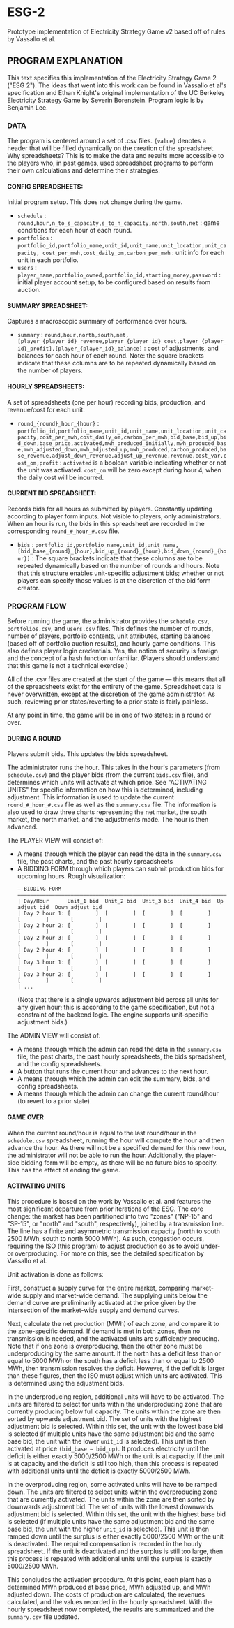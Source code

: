# ESG-2
Prototype implementation of Electricity Strategy Game v2 based off of rules by Vassallo et al.


## PROGRAM EXPLANATION

This text specifies this implementation of the Electricity Strategy Game 2 ("ESG 2"). The ideas that went into this work can be found in Vassallo et al's specification and Ethan Knight's original implementation of the UC Berkeley Electricity Strategy Game by Severin Borenstein. Program logic is by Benjamin Lee. 

### DATA

The program is centered around a set of .csv files. `{value}` denotes a header that will be filled dynamically on the creation of the spreadsheet. Why spreadsheets? This is to make the data and results more accessible to the players who, in past games, used spreadsheet programs to perform their own calculations and determine their strategies. 

#### CONFIG SPREADSHEETS:
Initial program setup. This does not change during the game.
- `schedule` : `round,hour,n_to_s_capacity,s_to_n_capacity,north,south,net` : game conditions for each hour of each round.
- `portfolios` : `portfolio_id,portfolio_name,unit_id,unit_name,unit_location,unit_capacity, cost_per_mwh,cost_daily_om,carbon_per_mwh` : unit info for each unit in each portfolio.
- `users` : `player_name,portfolio_owned,portfolio_id,starting_money,password` : initial player account setup, to be configured based on results from auction.

#### SUMMARY SPREADSHEET:

Captures a macroscopic summary of performance over hours.
- `summary` : `round,hour,north,south,net, [player_{player_id}_revenue,player_{player_id}_cost,player_{player_id}_profit],[player_{player_id}_balance]` : cost of adjustments, and balances for each hour of each round. Note: the square brackets indicate that these columns are to be repeated dynamically based on the number of players.

#### HOURLY SPREADSHEETS:

A set of spreadsheets (one per hour) recording bids, production, and revenue/cost for each unit. 
- `round_{round}_hour_{hour}` : `portfolio_id,portfolio_name,unit_id,unit_name,unit_location,unit_capacity,cost_per_mwh,cost_daily_om,carbon_per_mwh,bid_base,bid_up,bid_down,base_price,activated,mwh_produced_initially,mwh_produced_base,mwh_adjusted_down,mwh_adjusted_up,mwh_produced,carbon_produced,base_revenue,adjust_down_revenue,adjust_up_revenue,revenue,cost_var,cost_om,profit` : `activated` is a boolean variable indicating whether or not the unit was activated. `cost_om` will be zero except during hour 4, when the daily cost will be incurred. 

#### CURRENT BID SPREADSHEET:

Records bids for all hours as submitted by players. Constantly updating according to player form inputs. Not visible to players, only administrators. When an hour is run, the bids in this spreadsheet are recorded in the corresponding `round_#_hour_#.csv` file.

- `bids` : `portfolio_id,portfolio_name,unit_id,unit_name,[bid_base_{round}_{hour},bid_up_{round}_{hour},bid_down_{round}_{hour}]` : The square brackets indicate that these columns are to be repeated dynamically based on the number of rounds and hours. Note that this structure enables unit-specific adjustment bids; whether or not players can specify those values is at the discretion of the bid form creator. 

### PROGRAM FLOW

Before running the game, the administrator provides the `schedule.csv`, `portfolios.csv`, and `users.csv` files. This defines the number of rounds, number of players, portfolio contents, unit attributes, starting balances (based off of portfolio auction results), and hourly game conditions. This also defines player login credentials. Yes, the notion of security is foreign and the concept of a hash function unfamiliar. (Players should understand that this game is not a technical exercise.)

All of the .csv files are created at the start of the game — this means that all of the spreadsheets exist for the entirety of the game. Spreadsheet data is never overwritten, except at the discretion of the game administrator. As such, reviewing prior states/reverting to a prior state is fairly painless.

At any point in time, the game will be in one of two states: in a round or over. 

#### DURING A ROUND

Players submit bids. This updates the bids spreadsheet.

The administrator runs the hour. This takes in the hour's parameters (from `schedule.csv`) and the player bids (from the current `bids.csv` file), and determines which units will activate at which price. See "ACTIVATING UNITS" for specific information on how this is determined, including adjustment. This information is used to update the current `round_#_hour_#.csv` file as well as the `summary.csv` file. The information is also used to draw three charts representing the net market, the south market, the north market, and the adjustments made. The hour is then advanced.

The PLAYER VIEW will consist of:
- A means through which the player can read the data in the `summary.csv` file, the past charts, and the past hourly spreadsheets
- A BIDDING FORM through which players can submit production bids for upcoming hours. 
    Rough visualization:
    ```
    — BIDDING FORM ———————————————————————————————————————————————————————————————————————————————    
    | Day/Hour      Unit_1 bid  Unit_2 bid  Unit_3 bid  Unit_4 bid  Up adjust bid  Down adjust bid
    | Day 2 hour 1: [        ]  [        ]  [        ]  [        ]     [        ]       [        ]
    | Day 2 hour 2: [        ]  [        ]  [        ]  [        ]     [        ]       [        ]
    | Day 2 hour 3: [        ]  [        ]  [        ]  [        ]     [        ]       [        ]
    | Day 2 hour 4: [        ]  [        ]  [        ]  [        ]     [        ]       [        ]
    | Day 3 hour 1: [        ]  [        ]  [        ]  [        ]     [        ]       [        ]
    | Day 3 hour 2: [        ]  [        ]  [        ]  [        ]     [        ]       [        ]
    | ...
    ```
    (Note that there is a single upwards adjustment bid across all units for any given hour; this is according to the game specification, but not a constraint of the backend logic. The engine supports unit-specific adjustment bids.)

The ADMIN VIEW will consist of:
- A means through which the admin can read the data in the `summary.csv` file, the past charts, the past hourly spreadsheets, the bids spreadsheet, and the config spreadsheets.
- A button that runs the current hour and advances to the next hour.
- A means through which the admin can edit the summary, bids, and config spreadsheets.
- A means through which the admin can change the current round/hour (to revert to a prior state)

#### GAME OVER

When the current round/hour is equal to the last round/hour in the `schedule.csv` spreadsheet, running the hour will compute the hour and then advance the hour. As there will not be a specified demand for this new hour, the administrator will not be able to run the hour. Additionally, the player-side bidding form will be empty, as there will be no future bids to specify. This has the effect of ending the game. 

#### ACTIVATING UNITS

This procedure is based on the work by Vassallo et al. and features the most significant departure from prior iterations of the ESG. The core change: the market has been partitioned into two "zones" ("NP-15" and "SP-15", or "north" and "south", respectively), joined by a transmission line. The line has a finite and asymmetric transmission capacity (north to south 2500 MWh, south to north 5000 MWh). As such, congestion occurs, requiring the ISO (this program) to adjust production so as to avoid under- or overproducing. For more on this, see the detailed specification by Vassallo et al.

Unit activation is done as follows:

First, construct a supply curve for the entire market, comparing market-wide supply and market-wide demand. The supplying units below the demand curve are preliminarily activated at the price given by the intersection of the market-wide supply and demand curves. 

Next, calculate the net production (MWh) of each zone, and compare it to the zone-specific demand. If demand is met in both zones, then no transmission is needed, and the activated units are sufficiently producing. Note that if one zone is overproducing, then the other zone must be underproducing by the same amount. If the north has a deficit less than or equal to 5000 MWh or the south has a deficit less than or equal to 2500 MWh, then transmission resolves the deficit. However, if the deficit is larger than these figures, then the ISO must adjust which units are activated. This is determined using the adjustment bids. 

In the underproducing region, additional units will have to be activated. The units are filtered to select for units within the underproducing zone that are currently producing below full capacity. The units within the zone are then sorted by upwards adjustment bid. The set of units with the highest adjustment bid is selected. Within this set, the unit with the lowest base bid is selected (if multiple units have the same adjustment bid and the same base bid, the unit with the lower `unit_id` is selected). This unit is then activated at price `(bid_base – bid_up)`. It produces electricity until the deficit is either exactly 5000/2500 MWh or the unit is at capacity. If the unit is at capacity and the deficit is still too high, then this process is repeated with additional units until the deficit is exactly 5000/2500 MWh.

In the overproducing region, some activated units will have to be ramped down. The units are filtered to select units within the overproducing zone that are currently activated. The units within the zone are then sorted by downwards adjustment bid. The set of units with the lowest downwards adjustment bid is selected. Within this set, the unit with the highest base bid is selected (if multiple units have the same adjustment bid and the same base bid, the unit with the higher `unit_id` is selected). This unit is then ramped down until the surplus is either exactly 5000/2500 MWh or the unit is deactivated. The required compensation is recorded in the hourly spreadsheet. If the unit is deactivated and the surplus is still too large, then this process is repeated with additional units until the surplus is exactly 5000/2500 MWh. 

This concludes the activation procedure. At this point, each plant has a determined MWh produced at base price, MWh adjusted up, and MWh adjusted down. The costs of production are calculated, the revenues calculated, and the values recorded in the hourly spreadsheet. With the hourly spreadsheet now completed, the results are summarized and the `summary.csv` file updated. 

